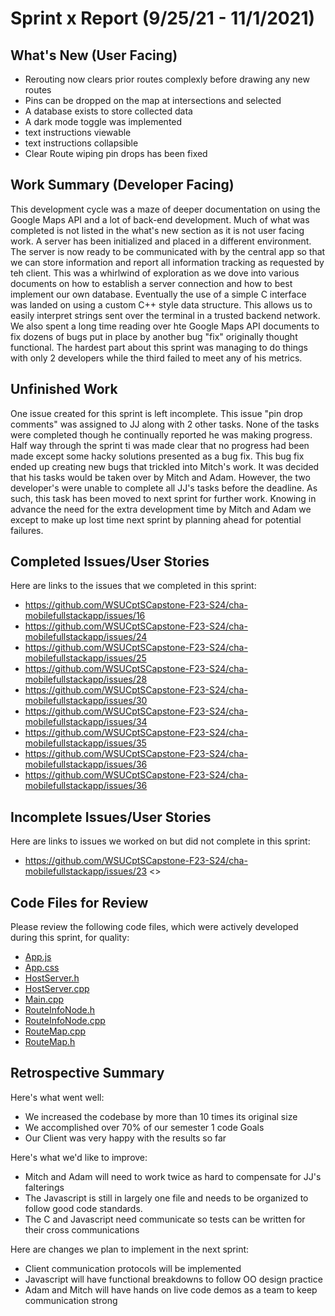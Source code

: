 # Sprint x Report (9/25/21 - 11/1/2021)

## What's New (User Facing)
 * Rerouting now clears prior routes complexly before drawing any new routes
 * Pins can be dropped on the map at intersections and selected
 * A database exists to store collected data
 * A dark mode toggle was implemented
 * text instructions viewable
 * text instructions collapsible
 * Clear Route wiping pin drops has been fixed

## Work Summary (Developer Facing)
This development cycle was a maze of deeper documentation on using the Google Maps API and a lot of back-end development. Much of what was completed is not listed in the what's new section as it is not user facing work. A server has been initialized and placed in a different environment. The server is now ready to be communicated with by the central app so that we can store information and report all information tracking as requested by teh client. This was a whirlwind of exploration as we dove into various documents on how to establish a server connection and how to best implement our own database. Eventually the use of a simple C interface was landed on using a custom C++ style data structure. This allows us to easily interpret strings sent over the terminal in a trusted backend network. We also spent a long time reading over hte Google Maps API documents to fix dozens of bugs put in place by another bug "fix" originally thought functional. The hardest part about this sprint was managing  to do things with only 2 developers while the third failed to meet any of his metrics. 

## Unfinished Work
One issue created for this sprint is left incomplete. This issue "pin drop comments" was assigned to JJ along with 2 other tasks. None of the tasks were completed though he continually reported he was making progress. Half way through the sprint ti was made clear that no progress had been made except some hacky solutions presented as a bug fix. This bug fix ended up creating new bugs that trickled into Mitch's work. It was decided that his tasks would be taken over by Mitch and Adam. However, the two developer's were unable to complete all JJ's tasks before the deadline. As such, this task has been moved to next sprint for further work. Knowing in advance the need for the extra development time by Mitch and Adam we except to make up lost time next sprint by planning ahead for potential failures. 

## Completed Issues/User Stories
Here are links to the issues that we completed in this sprint:

 * https://github.com/WSUCptSCapstone-F23-S24/cha-mobilefullstackapp/issues/16
 * https://github.com/WSUCptSCapstone-F23-S24/cha-mobilefullstackapp/issues/24
 * https://github.com/WSUCptSCapstone-F23-S24/cha-mobilefullstackapp/issues/25
 * https://github.com/WSUCptSCapstone-F23-S24/cha-mobilefullstackapp/issues/28
 * https://github.com/WSUCptSCapstone-F23-S24/cha-mobilefullstackapp/issues/30
 * https://github.com/WSUCptSCapstone-F23-S24/cha-mobilefullstackapp/issues/34
 * https://github.com/WSUCptSCapstone-F23-S24/cha-mobilefullstackapp/issues/35
 * https://github.com/WSUCptSCapstone-F23-S24/cha-mobilefullstackapp/issues/36
 * https://github.com/WSUCptSCapstone-F23-S24/cha-mobilefullstackapp/issues/36
 
 ## Incomplete Issues/User Stories
 Here are links to issues we worked on but did not complete in this sprint:
 
 * https://github.com/WSUCptSCapstone-F23-S24/cha-mobilefullstackapp/issues/23 <<Third Team member did not follow his PIP>>
 
## Code Files for Review
Please review the following code files, which were actively developed during this sprint, for quality:
 * [App.js](https://github.com/WSUCptSCapstone-F23-S24/cha-mobilefullstackapp/blob/main/walking-directions-app/src/App.js)
 * [App.css](https://github.com/WSUCptSCapstone-F23-S24/cha-mobilefullstackapp/blob/main/walking-directions-app/src/App.css)
 * [HostServer.h](https://github.com/WSUCptSCapstone-F23-S24/cha-mobilefullstackapp/blob/main/walking-directions-app/database/HostServer.h)
 * [HostServer.cpp](https://github.com/WSUCptSCapstone-F23-S24/cha-mobilefullstackapp/blob/main/walking-directions-app/database/HostServer.cpp)
 * [Main.cpp](https://github.com/WSUCptSCapstone-F23-S24/cha-mobilefullstackapp/blob/main/walking-directions-app/database/Main.cpp)
 * [RouteInfoNode.h](https://github.com/WSUCptSCapstone-F23-S24/cha-mobilefullstackapp/blob/main/walking-directions-app/database/RouteInfoNode.h)
 * [RouteInfoNode.cpp](https://github.com/WSUCptSCapstone-F23-S24/cha-mobilefullstackapp/blob/main/walking-directions-app/database/RouteInfoNode.cpp)
 * [RouteMap.cpp](https://github.com/WSUCptSCapstone-F23-S24/cha-mobilefullstackapp/blob/main/walking-directions-app/database/RouteMap.cpp)
 * [RouteMap.h](https://github.com/WSUCptSCapstone-F23-S24/cha-mobilefullstackapp/blob/main/walking-directions-app/database/RouteMap.h)
 
## Retrospective Summary
Here's what went well:
  * We increased the codebase by more than 10 times its original size
  * We accomplished over 70% of our semester 1 code Goals
  * Our Client was very happy with the results so far
 
Here's what we'd like to improve:
   * Mitch and Adam will need to work twice as hard to compensate for JJ's falterings
   * The Javascript is still in largely one file and needs to be organized to follow good code standards.
   * The C and Javascript need communicate so tests can be written for their cross communications
  
Here are changes we plan to implement in the next sprint:
   * Client communication protocols will be implemented
   * Javascript will have functional breakdowns to follow OO design practice
   * Adam and Mitch will have hands on live code demos as a team to keep communication strong